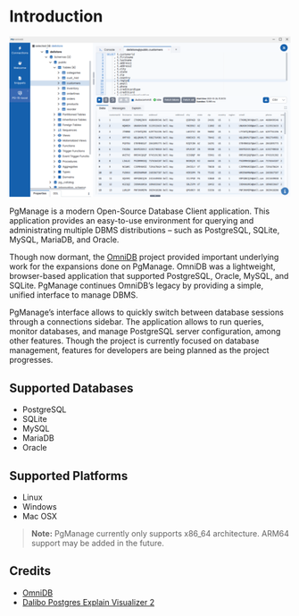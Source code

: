# Introduction

![PgManage application](./images/intro.png)

PgManage is a modern Open-Source Database Client application. This application provides an easy-to-use environment for querying and administrating multiple DBMS distributions – such as PostgreSQL, SQLite, MySQL, MariaDB, and Oracle.

Though now dormant, the [OmniDB](https://github.com/OmniDB/OmniDB) project provided important underlying work for the expansions done on PgManage. OmniDB was a lightweight, browser-based application that supported PostgreSQL, Oracle, MySQL, and SQLite. PgManage continues OmniDB’s legacy by providing a simple, unified interface to manage DBMS.

PgManage’s interface allows to quickly switch between database sessions through a connections sidebar. The application allows to run queries, monitor databases, and manage PostgreSQL server configuration, among other features. Though the project is currently focused on database management, features for developers are being planned as the project progresses.

## Supported Databases

- PostgreSQL
- SQLite
- MySQL
- MariaDB
- Oracle

## Supported Platforms

 - Linux
 - Windows
 - Mac OSX

> **Note:** PgManage currently only supports x86_64 architecture. ARM64 support may be added in the future.

## Credits

- [OmniDB](https://github.com/OmniDB/OmniDB)
- [Dalibo Postgres Explain Visualizer 2](https://github.com/dalibo/pev2)

